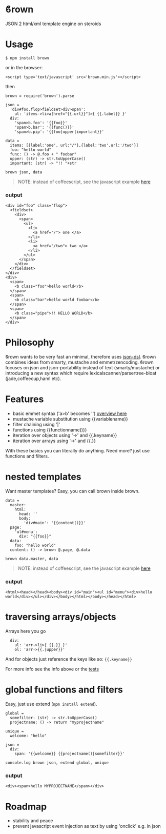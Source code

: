<h1>ϐrown</h1>

JSON 2 html/xml template engine on steroids

# Usage 

    $ npm install brown

or in the browser:
 
    <script type='text/javascript' src='brown.min.js'></script>

then 

    brown = require('brown').parse

    json = 
      'div#foo.flop>fieldset>div>span': 
        ul: 'items->li>a[href="{{.url}}"]>{ {{.label}} }'
      div: 
        'span>b.foo': '{{foo}}'
        'span>b.bar': '{{func()}}'
        'span>b.pip': '{{foo|upper|important}}'

    data = 
      items: [{label:'one', url:"/"},{label:'two',url:'/two'}]
      foo: "hello world"
      func: () -> @.foo + " foobar"
      upper: (str) -> str.toUpperCase()
      important: (str) -> "!! "+str
    
    brown json, data

> NOTE: instead of coffeescript, see the javascript example [here](https://github.com/coderofsalvation/brown/blob/master/test/test.js)

### output

    <div id="foo" class="flop">
      <fieldset>
        <div>
          <span>
            <ul>
              <li>
                <a href="/"> one </a>
              </li>
              <li>
                <a href="/two"> two </a>
              </li>
            </ul>
          </span>
        </div>
      </fieldset>
    </div>
    <div>
      <span>
        <b class="foo">hello world</b>
      </span>
      <span>
        <b class="bar">hello world foobar</b>
      </span>
      <span>
        <b class="pipe">!! HELLO WORLD</b>
      </span>
    </div>

# Philosophy

ϐrown wants to be very fast an minimal, therefore uses [json-dsl](https://npmjs.com/packages/json-dsl).
ϐrown combines ideas from smarty, mustache and emmet/zencoding.
ϐrown focuses on json and json-portability instead of text (smarty/mustache) or introducing a new syntax which require lexicalscanner/parsertree-bloat (jade,coffeecup,haml etc).

# Features

* basic emmet syntax ('a>b' becomes '<a><b></b></a>') [overview here](http://docs.emmet.io/cheat-sheet/)
* mustache variable substitution using {{variablename}}
* filter chaining using '|'
* functions using {{functionname()}}
* iteration over objects using '->' and {{.keyname}} 
* iteration over arrays using '->' and {{.}}

With these basics you can literally do anything. 
Need more? just use functions and filters. 

# nested templates

Want master templates?
Easy, you can call brown inside brown.

    data = 
      master:
        html: 
          head: ''
          body:
            'div#main': '{{content()}}'
      page:
        'ul#menu':
          div: "{{foo}}"
      data:
        foo: "hello world"
      content: () -> brown @.page, @.data

    brown data.master, data

> NOTE: instead of coffeescript, see the javascript example [here](https://github.com/coderofsalvation/brown/blob/master/test/mastertemplate.js)

### output    

    <html><head></head><body><div id="main"><ul id="menu"><div>hello world</div></ul></div></body></html></body></head></html>    

# traversing arrays/objects

Arrays here you go

      div:
        ul: 'arr->li>{ {{.}} }'
        ol: 'arr->{{.|upper}}'

And for objects just reference the keys like so: `{{.keyname}}`

For more info see the info above or the [tests](https://github.com/coderofsalvation/brown/blob/master/test/test.js)

# global functions and filters 

Easy, just use extend (`npm install extend`).

    global = 
      somefilter: (str) -> str.toUpperCase()
      projectname: () -> return "myprojectname"

    unique =
      welcome: "hello"

    json = 
      div:
        span: '{{welcome}} {{projectname()|somefilter}}'

    console.log brown json, extend global, unique

### output

    <div><span>hello MYPROJECTNAME</span></div>


# Roadmap

* stability and peace
* prevent javascript event injection as text by using 'onclick' e.g. in json
